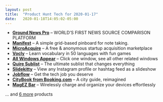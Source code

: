 ```yaml
---
layout: post
title:  "Product Hunt Tech for 2020-01-17"
date:   2020-01-18T14:05:02-05:00
---
```


* **[Ground News Pro](https://www.producthunt.com/posts/ground-news-pro?utm_campaign=producthunt-api&utm_medium=api&utm_source=Application%3A+Daily+Digest+RSS+%28ID%3A+3202%29)** – WORLD’S FIRST NEWS SOURCE COMPARISON PLATFORM
* **[Manifest](https://www.producthunt.com/posts/manifest?utm_campaign=producthunt-api&utm_medium=api&utm_source=Application%3A+Daily+Digest+RSS+%28ID%3A+3202%29)** – A simple grid-based pinboard for note taking.
* **[MicroAcquire](https://www.producthunt.com/posts/microacquire?utm_campaign=producthunt-api&utm_medium=api&utm_source=Application%3A+Daily+Digest+RSS+%28ID%3A+3202%29)** – A free & anonymous startup acquisition marketplace
* **[Vocly](https://www.producthunt.com/posts/vocly?utm_campaign=producthunt-api&utm_medium=api&utm_source=Application%3A+Daily+Digest+RSS+%28ID%3A+3202%29)** – Learn vocabulary in 50 languages with fun games
* **[All Windows Appear](https://www.producthunt.com/posts/all-windows-appear?utm_campaign=producthunt-api&utm_medium=api&utm_source=Application%3A+Daily+Digest+RSS+%28ID%3A+3202%29)** – Click one window, see all other related windows
* **[Quire Sublist](https://www.producthunt.com/posts/quire-sublist?utm_campaign=producthunt-api&utm_medium=api&utm_source=Application%3A+Daily+Digest+RSS+%28ID%3A+3202%29)** – The ultimate sublist that changes everything
* **[Slidekitty](https://www.producthunt.com/posts/slidekitty?utm_campaign=producthunt-api&utm_medium=api&utm_source=Application%3A+Daily+Digest+RSS+%28ID%3A+3202%29)** – View any Instagram profile or hashtag feed as a slideshow
* **[Jobflow](https://www.producthunt.com/posts/jobflow?utm_campaign=producthunt-api&utm_medium=api&utm_source=Application%3A+Daily+Digest+RSS+%28ID%3A+3202%29)** – Get the tech job you deserve
* **[CityBook from Booking.com](https://www.producthunt.com/posts/citybook-from-booking-com?utm_campaign=producthunt-api&utm_medium=api&utm_source=Application%3A+Daily+Digest+RSS+%28ID%3A+3202%29)** – A city guide, reimagined
* **[MagEZ Bar](https://www.producthunt.com/posts/magez-bar?utm_campaign=producthunt-api&utm_medium=api&utm_source=Application%3A+Daily+Digest+RSS+%28ID%3A+3202%29)** – Wirelessly charge and organize your devices effortlessly

… and [6 more](https://www.producthunt.com/tech) products